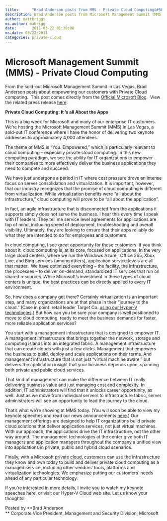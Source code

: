 ```yaml
---
title:      "Brad Anderson posts from MMS - Private Cloud Computing&#58; It’s all About the Apps"
description: Brad Anderson posts from Microsoft Management Summit (MMS) about Private Cloud Computing. 
author: mattbriggs
ms.author: mabrigg
date:       2011-03-22 01:30:00
ms.date: 03/22/2011
categories: private-cloud
---
```

# Microsoft Management Summit (MMS) - Private Cloud Computing
From the sold-out Microsoft Management Summit in Las Vegas, Brad Anderson posts about empowering our customers with Private Cloud computing.  This post comes directly from the [Official Microsoft Blog](https://blogs.technet.com/b/microsoft_blog/archive/2011/03/22/private-cloud-computing-it-s-all-about-the-apps.aspx).  View the related press release [here](http://bit.ly/f2yA8M). 

  
**Private Cloud Computing: It ’s all About the Apps**

This is a big week for Microsoft and many of our enterprise IT customers. We’re hosting the Microsoft Management Summit (MMS) in Las Vegas, a sold-out IT conference where I have the honor of delivering two keynote addresses to approximately 4,000 attendees.

The theme of MMS is “You. Empowered,” which is particularly relevant to cloud computing – especially private cloud computing. In this new computing paradigm, we see the ability for IT organizations to empower their companies to more effectively deliver the business applications they need to compete and succeed.

We have just undergone a period in IT where cost pressure drove an intense focus on server consolidation and virtualization. It is important, however, that our industry recognizes that the promise of cloud computing is different from virtualization. While virtualization benefits were “all about the infrastructure,” cloud computing will prove to be “all about the application”. 

In fact, an agile infrastructure that is disconnected from the applications it supports simply does not serve the business. I hear this every time I speak with IT leaders. They tell me service level agreements for applications are top of mind, including speed of deployment, troubleshooting and overall visibility. Ultimately, they are looking to ensure that their apps reliably do what they are intended to do for employees and customers.

In cloud computing, I see great opportunity for these customers. If you think about it, cloud computing is, at its core, focused on applications. In the very large cloud centers, where we run the Windows Azure,  Office 365, Xbox Live, and Bing services (among others), application service levels are all that matter.  We have optimized everything – the facility, the infrastructure, the processes – to deliver on-demand, standardized IT services that run on shared resources. While Microsoft’s investment in these types of cloud centers is unique, the best practices can be directly applied to every IT environment.

So, how does a company get there? Certainly virtualization is an important step, and many organizations are at that phase in their “journey to the cloud.” (Case in point: retail leader Target Co. [using our Hyper-V technologies](https://www.microsoft.com/presspass/press/2011/mar11/03-21TargetPR.mspx).) But how can you be sure your company is well positioned to move to cloud computing, ready to meet the business demands for faster, more reliable application services?

You start with a management infrastructure that is designed to empower IT. A management infrastructure that brings together the network, storage and computing islands into an integrated fabric. A management infrastructure that can create clouds with just a few clicks. Management that empowers the business to build, deploy and scale applications on their terms. And management infrastructure that is not just “virtual machine aware,” but delivers the application insight that your business depends upon, spanning both private and public cloud services.

That kind of management can make the difference between IT really delivering business value and just managing cost and complexity. In addition, IT administrators will find that it unlocks career opportunity, as well. Just as we move from individual servers to infrastructure fabric, server administrators will see an opportunity to lead the journey to the cloud.

That’s what we’re showing at MMS today. (You will soon be able to view my keynote speeches and read our news announcements [here](https://www.microsoft.com/presspass/presskits/cloud/).) Our management offerings are designed to help IT organizations build private cloud solutions that deliver application services, not just virtual machines. With our approach, the applications drive the IT infrastructure, not the other way around. The management technologies at the center give both IT managers and application managers throughout the company a unified view into applications in private, public and hybrid cloud scenarios.

Finally, with a Microsoft [private cloud](https://www.microsoft.com/virtualization/en/us/private-cloud.aspx), customers can use the infrastructure they know and own today to build and deliver private cloud computing as a managed service, including other vendors’ tools, platforms and virtualization technologies. We emphasize putting our customers’ needs ahead of any particular technology.

If you’re interested in more details, I invite you to watch my keynote speeches here, or visit our Hyper-V Cloud web site. Let us know your thoughts!

Posted by **Brad Anderson  
** Corporate Vice President, Management and Security Division, Microsoft  
